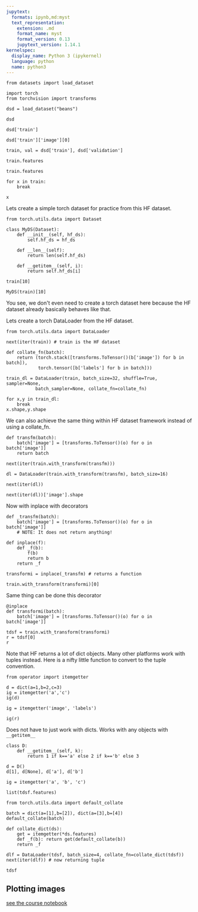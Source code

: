 ```yaml
---
jupytext:
  formats: ipynb,md:myst
  text_representation:
    extension: .md
    format_name: myst
    format_version: 0.13
    jupytext_version: 1.14.1
kernelspec:
  display_name: Python 3 (ipykernel)
  language: python
  name: python3
---
```


```{code-cell} ipython3
from datasets import load_dataset

import torch
from torchvision import transforms
```

```{code-cell} ipython3
dsd = load_dataset("beans")
```

```{code-cell} ipython3
dsd
```

```{code-cell} ipython3
dsd['train']
```

```{code-cell} ipython3
dsd['train']['image'][0]
```

```{code-cell} ipython3
train, val = dsd['train'], dsd['validation']
```

```{code-cell} ipython3
train.features
```

```{code-cell} ipython3
train.features
```

```{code-cell} ipython3
for x in train:
    break
```

```{code-cell} ipython3
x
```

Lets create a simple torch dataset for practice from this HF dataset.

```{code-cell} ipython3
from torch.utils.data import Dataset
```

```{code-cell} ipython3
class MyDS(Dataset):
    def __init__(self, hf_ds):
        self.hf_ds = hf_ds
    
    def __len__(self):
        return len(self.hf_ds)
    
    def __getitem__(self, i):
        return self.hf_ds[i]
```

```{code-cell} ipython3
train[10]
```

```{code-cell} ipython3
MyDS(train)[10]
```

You see, we don't even need to create a torch dataset here because the HF dataset already basically behaves like that.

Lets create a torch DataLoader from the HF dataset.

```{code-cell} ipython3
from torch.utils.data import DataLoader
```

```{code-cell} ipython3
next(iter(train)) # train is the HF dataset
```

```{code-cell} ipython3
def collate_fn(batch):
    return (torch.stack([transforms.ToTensor()(b['image']) for b in batch]),
            torch.tensor([b['labels'] for b in batch]))
```

```{code-cell} ipython3
train_dl = DataLoader(train, batch_size=32, shuffle=True, sampler=None,
           batch_sampler=None, collate_fn=collate_fn)
```

```{code-cell} ipython3
for x,y in train_dl:
    break
x.shape,y.shape
```

We can also achieve the same thing within HF dataset framework instead of using a collate_fn.

```{code-cell} ipython3
def transfm(batch):
    batch['image'] = [transforms.ToTensor()(o) for o in batch['image']]
    return batch
```

```{code-cell} ipython3
next(iter(train.with_transform(transfm)))
```

```{code-cell} ipython3
dl = DataLoader(train.with_transform(transfm), batch_size=16)
```

```{code-cell} ipython3
next(iter(dl))
```

```{code-cell} ipython3
next(iter(dl))['image'].shape
```

Now with inplace with decorators

```{code-cell} ipython3
def _transfm(batch):
    batch['image'] = [transforms.ToTensor()(o) for o in batch['image']]
    # NOTE: It does not return anything!
```

```{code-cell} ipython3
def inplace(f):
    def _f(b):
        f(b)
        return b
    return _f
```

```{code-cell} ipython3
transformi = inplace(_transfm) # returns a function
```

```{code-cell} ipython3
train.with_transform(transformi)[0]
```

Same thing can be done this decorator

```{code-cell} ipython3
@inplace
def transformi(batch):
    batch['image'] = [transforms.ToTensor()(o) for o in batch['image']]
```

```{code-cell} ipython3
tdsf = train.with_transform(transformi)
r = tdsf[0]
r
```

Note that HF returns a lot of dict objects. Many other
platforms work with tuples instead. Here is a 
nifty little function to convert to the tuple convention.

```{code-cell} ipython3
from operator import itemgetter
```

```{code-cell} ipython3
d = dict(a=1,b=2,c=3)
ig = itemgetter('a','c')
ig(d)
```

```{code-cell} ipython3
ig = itemgetter('image', 'labels')
```

```{code-cell} ipython3
ig(r)
```

Does not have to just work with dicts.
Works with any objects with `__getitem__`

```{code-cell} ipython3
class D:
    def __getitem__(self, k):
        return 1 if k=='a' else 2 if k=='b' else 3
```

```{code-cell} ipython3
d = D()
d[1], d[None], d['a'], d['b']
```

```{code-cell} ipython3
ig = itemgetter('a', 'b', 'c')
```

```{code-cell} ipython3
list(tdsf.features)
```

```{code-cell} ipython3
from torch.utils.data import default_collate

batch = dict(a=[1],b=[2]), dict(a=[3],b=[4])
default_collate(batch)
```

```{code-cell} ipython3
def collate_dict(ds):
    get = itemgetter(*ds.features)
    def _f(b): return get(default_collate(b))
    return _f
```

```{code-cell} ipython3
dlf = DataLoader(tdsf, batch_size=4, collate_fn=collate_dict(tdsf))
next(iter(dlf)) # now returning tuple
```

```{code-cell} ipython3
tdsf
```

## Plotting images
[see the course notebook](https://github.com/fastai/course22p2/blob/master/nbs/05_datasets.ipynb)
